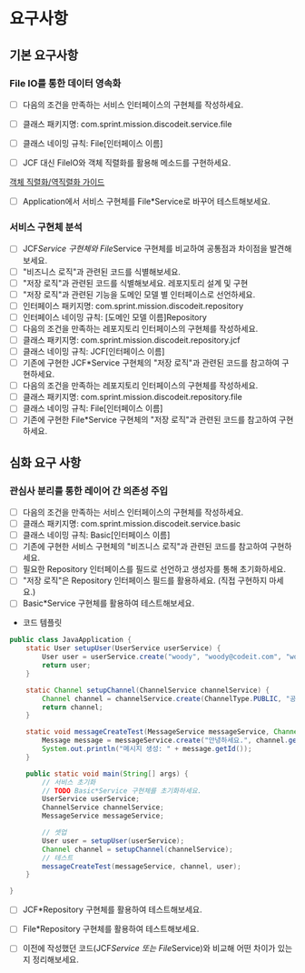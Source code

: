 # 요구사항

## 기본 요구사항

### File IO를 통한 데이터 영속화

- [ ]  다음의 조건을 만족하는 서비스 인터페이스의 구현체를 작성하세요.

- [ ]  클래스 패키지명: com.sprint.mission.discodeit.service.file

- [ ]  클래스 네이밍 규칙: File[인터페이스 이름]

- [ ]  JCF 대신 FileIO와 객체 직렬화를 활용해 메소드를 구현하세요.

[객체 직렬화/역직렬화 가이드](https://www.notion.so/13b6fd228e8d80c6b144cdfbf518a9f7?pvs=21)

- [ ]  Application에서 서비스 구현체를 File*Service로 바꾸어 테스트해보세요.

### 서비스 구현체 분석

- [ ] JCF*Service 구현체와 File*Service 구현체를 비교하여 공통점과 차이점을 발견해보세요.
- [ ] "비즈니스 로직"과 관련된 코드를 식별해보세요.
- [ ] "저장 로직"과 관련된 코드를 식별해보세요.
  레포지토리 설계 및 구현
- [ ] "저장 로직"과 관련된 기능을 도메인 모델 별 인터페이스로 선언하세요.
- [ ] 인터페이스 패키지명: com.sprint.mission.discodeit.repository
- [ ] 인터페이스 네이밍 규칙: [도메인 모델 이름]Repository
- [ ] 다음의 조건을 만족하는 레포지토리 인터페이스의 구현체를 작성하세요.
- [ ] 클래스 패키지명: com.sprint.mission.discodeit.repository.jcf
- [ ] 클래스 네이밍 규칙: JCF[인터페이스 이름]
- [ ] 기존에 구현한 JCF*Service 구현체의 "저장 로직"과 관련된 코드를 참고하여 구현하세요.
- [ ] 다음의 조건을 만족하는 레포지토리 인터페이스의 구현체를 작성하세요.
- [ ] 클래스 패키지명: com.sprint.mission.discodeit.repository.file
- [ ] 클래스 네이밍 규칙: File[인터페이스 이름]
- [ ] 기존에 구현한 File*Service 구현체의 "저장 로직"과 관련된 코드를 참고하여 구현하세요.

## 심화 요구 사항

### 관심사 분리를 통한 레이어 간 의존성 주입

- [ ] 다음의 조건을 만족하는 서비스 인터페이스의 구현체를 작성하세요.
- [ ] 클래스 패키지명: com.sprint.mission.discodeit.service.basic
- [ ] 클래스 네이밍 규칙: Basic[인터페이스 이름]
- [ ] 기존에 구현한 서비스 구현체의 "비즈니스 로직"과 관련된 코드를 참고하여 구현하세요.
- [ ] 필요한 Repository 인터페이스를 필드로 선언하고 생성자를 통해 초기화하세요.
- [ ] "저장 로직"은 Repository 인터페이스 필드를 활용하세요. (직접 구현하지 마세요.)
- [ ] Basic*Service 구현체를 활용하여 테스트해보세요.
- 코드 템플릿

```java
public class JavaApplication {
	static User setupUser(UserService userService) {
		User user = userService.create("woody", "woody@codeit.com", "woody1234");
		return user;
	}

	static Channel setupChannel(ChannelService channelService) {
		Channel channel = channelService.create(ChannelType.PUBLIC, "공지", "공지 채널입니다.");
		return channel;
	}

	static void messageCreateTest(MessageService messageService, Channel channel, User author) {
		Message message = messageService.create("안녕하세요.", channel.getId(), author.getId());
		System.out.println("메시지 생성: " + message.getId());
	}

	public static void main(String[] args) {
		// 서비스 초기화
		// TODO Basic*Service 구현체를 초기화하세요.
		UserService userService;
		ChannelService channelService;
		MessageService messageService;

		// 셋업
		User user = setupUser(userService);
		Channel channel = setupChannel(channelService);
		// 테스트
		messageCreateTest(messageService, channel, user);
	}

}
```

- [ ]  JCF*Repository 구현체를 활용하여 테스트해보세요.

- [ ]  File*Repository 구현체를 활용하여 테스트해보세요.
- [ ] 이전에 작성했던 코드(JCF*Service 또는 File*Service)와 비교해 어떤 차이가 있는지 정리해보세요.